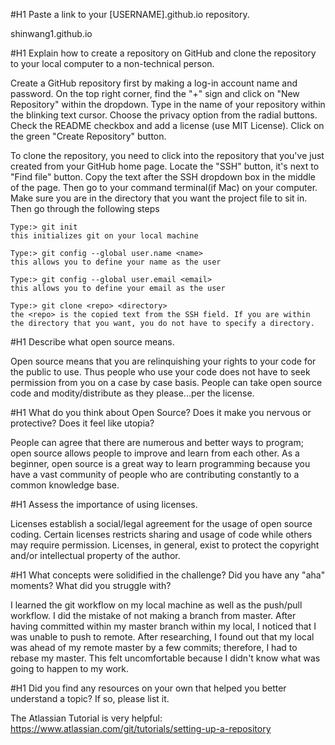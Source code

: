 #H1 Paste a link to your [USERNAME].github.io repository.

shinwang1.github.io

#H1 Explain how to create a repository on GitHub and clone the repository to your local computer to a non-technical person.

Create a GitHub repository first by making a log-in account name and password. On the top right corner, find the "+" sign and click on "New Repository" within the dropdown. Type in the name of your repository within the blinking text cursor. Choose the privacy option from the radial buttons. Check the README checkbox and add a license (use MIT License). Click on the green "Create Repository" button.

To clone the repository, you need to click into the repository that you've just created from your GitHub home page. Locate the "SSH" button, it's next to "Find file" button. Copy the text after the SSH dropdown box in the middle of the page. Then go to your command terminal(if Mac) on your computer. Make sure you are in the directory that you want the project file to sit in. Then go through the following steps

    Type:> git init
    this initializes git on your local machine

    Type:> git config --global user.name <name>
    this allows you to define your name as the user

    Type:> git config --global user.email <email>
    this allows you to define your email as the user

    Type:> git clone <repo> <directory>
    the <repo> is the copied text from the SSH field. If you are within the directory that you want, you do not have to specify a directory.

#H1 Describe what open source means.

Open source means that you are relinquishing your rights to your code for the public to use. Thus people who use your code does not have to seek permission from you on a case by case basis. People can take open source code and modity/distribute as they please...per the license.

#H1 What do you think about Open Source? Does it make you nervous or protective? Does it feel like utopia?

People can agree that there are numerous and better ways to program; open source allows people to improve and learn from each other. As a beginner, open source is a great way to learn programming because you have a vast community of people who are contributing constantly to a common knowledge base.

#H1 Assess the importance of using licenses.

Licenses establish a social/legal agreement for the usage of open source coding. Certain licenses restricts sharing and usage of code while others may require permission. Licenses, in general, exist to protect the copyright and/or intellectual property of the author.

#H1 What concepts were solidified in the challenge? Did you have any "aha" moments? What did you struggle with?

I learned the git workflow on my local machine as well as the push/pull workflow. I did the mistake of not making a branch from master. After having committed within my master branch within my local, I noticed that I was unable to push to remote. After researching, I found out that my local was ahead of my remote master by a few commits; therefore, I had to rebase my master. This felt uncomfortable because I didn't know what was going to happen to my work.

#H1 Did you find any resources on your own that helped you better understand a topic? If so, please list it.

The Atlassian Tutorial is very helpful: https://www.atlassian.com/git/tutorials/setting-up-a-repository
